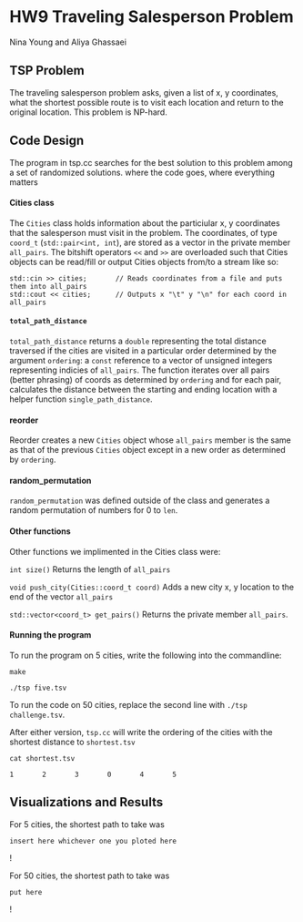 # HW9 Traveling Salesperson Problem

Nina Young and Aliya Ghassaei

## TSP Problem

The traveling salesperson problem asks, given a list of x, y coordinates, what the shortest possible route is
to visit each location and return to the original location. This problem is NP-hard.

## Code Design
The program in tsp.cc searches for the best solution to this problem among a set of randomized solutions.
where the code goes, where everything matters

#### Cities class

The ```Cities``` class holds information about the particiular x, y coordinates that the salesperson must visit in the problem. The coordinates, of type ```coord_t``` (```std::pair<int, int```), are stored as a vector in the private member ```all_pairs```. The bitshift operators `<<` and `>>` are overloaded such that Cities objects can be read/fill or output Cities objects from/to a stream like so:
	
	std::cin >> cities;       // Reads coordinates from a file and puts them into all_pairs
	std::cout << cities;      // Outputs x "\t" y "\n" for each coord in all_pairs  

#### `total_path_distance`

```total_path_distance``` returns a ```double``` representing the total distance traversed if the cities are visited in a particular order determined by the argument  ```ordering```: a ```const``` reference to a vector of unsigned integers representing indicies of ```all_pairs```. The function iterates over all pairs (better phrasing) of coords as determined by ```ordering``` and for each pair, calculates the distance between the starting and ending location with a helper function ```single_path_distance```. 

#### reorder

Reorder creates a new `Cities` object whose `all_pairs` member is the same as that of the previous `Cities` object except in a new order as determined by `ordering`.

#### random_permutation

`random_permutation` was defined outside of the class and generates a random permutation of numbers for 0 to `len`.

#### Other functions

Other functions we implimented in the Cities class were:

````int size()```` Returns the length of ```all_pairs```

````void push_city(Cities::coord_t coord)```` Adds a new city x, y location to the end of the vector ```all_pairs```

```std::vector<coord_t> get_pairs()``` Returns the private member ```all_pairs```.

#### Running the program

To run the program on 5 cities, write the following into the commandline:
	
	make

	./tsp five.tsv

To run the code on 50 cities, replace the second line with ```./tsp challenge.tsv```. 

After either version, ```tsp.cc``` will write the ordering of the cities with the shortest distance to ```shortest.tsv```

	cat shortest.tsv

	1       2       3       0       4       5

## Visualizations and Results

For 5 cities, the shortest path to take was 
	
	insert here whichever one you ploted here

! [](name-of-gif-file.gif)


For 50 cities, the shortest path to take was

	put here

! [](name-of-gif-file.gif)
